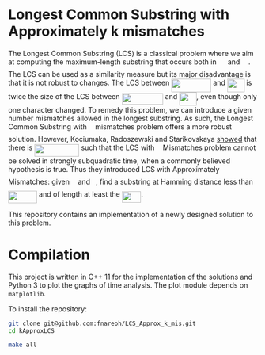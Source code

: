 Longest Common Substring with Approximately k mismatches
===================================

The Longest Common Substring (LCS) is a classical problem where we aim at computing the maximum-length substring that occurs both in <img src="/tex/cbfb1b2a33b28eab8a3e59464768e810.svg?invert_in_darkmode&sanitize=true" align=middle width=14.908688849999992pt height=22.465723500000017pt/> and <img src="/tex/91aac9730317276af725abd8cef04ca9.svg?invert_in_darkmode&sanitize=true" align=middle width=13.19638649999999pt height=22.465723500000017pt/>. The LCS can be used as a similarity measure but its major disadvantage is that it is not robust to changes. The LCS between <img src="/tex/baceed79a810937f25669a38bc249b78.svg?invert_in_darkmode&sanitize=true" align=middle width=80.37676844999999pt height=26.76175259999998pt/> and <img src="/tex/7828e5be3e33324a8294d47fe5420ab7.svg?invert_in_darkmode&sanitize=true" align=middle width=34.78325729999999pt height=26.76175259999998pt/> is twice the size of the LCS between <img src="/tex/5835914f97c618a21aa88d6b6d370f39.svg?invert_in_darkmode&sanitize=true" align=middle width=83.69872994999999pt height=22.831056599999986pt/> and <img src="/tex/7828e5be3e33324a8294d47fe5420ab7.svg?invert_in_darkmode&sanitize=true" align=middle width=34.78325729999999pt height=26.76175259999998pt/>, even though only one character changed.
To remedy this problem, we can introduce a given number mismatches allowed in the longest substring. As such, the Longest Common Substring with <img src="/tex/63bb9849783d01d91403bc9a5fea12a2.svg?invert_in_darkmode&sanitize=true" align=middle width=9.075367949999992pt height=22.831056599999986pt/> mismatches problem offers a more robust solution. However, Kociumaka, Radoszewski and Starikovskaya [showed](https://arxiv.org/abs/1712.08573) that there is <img src="/tex/99d8e3f5a92262980afcd1f99d4422bc.svg?invert_in_darkmode&sanitize=true" align=middle width=90.40330529999999pt height=24.65753399999998pt/> such that the LCS with <img src="/tex/63bb9849783d01d91403bc9a5fea12a2.svg?invert_in_darkmode&sanitize=true" align=middle width=9.075367949999992pt height=22.831056599999986pt/> Mismatches problem cannot be solved in strongly subquadratic time, when a commonly believed hypothesis is true. Thus they introduced LCS with Approximately <img src="/tex/63bb9849783d01d91403bc9a5fea12a2.svg?invert_in_darkmode&sanitize=true" align=middle width=9.075367949999992pt height=22.831056599999986pt/> Mismatches: given <img src="/tex/63bb9849783d01d91403bc9a5fea12a2.svg?invert_in_darkmode&sanitize=true" align=middle width=9.075367949999992pt height=22.831056599999986pt/> and <img src="/tex/9ae7733dac2b7b4470696ed36239b676.svg?invert_in_darkmode&sanitize=true" align=middle width=7.66550399999999pt height=14.15524440000002pt/>, find a substring at Hamming distance less than <img src="/tex/926eddfe56693933f52dab9698fadc70.svg?invert_in_darkmode&sanitize=true" align=middle width=57.83670584999999pt height=24.65753399999998pt/> and of length at least the <img src="/tex/6a5addc9341bb1efb2869382176d9a42.svg?invert_in_darkmode&sanitize=true" align=middle width=38.54463194999999pt height=22.465723500000017pt/>. 


This repository contains an implementation of a newly designed solution to this problem.

Compilation
===================================

This project is written in C++ 11 for the implementation of the solutions and Python 3 to plot the graphs of time analysis. The plot module depends on `matplotlib`.

To install the repository:

```sh
git clone git@github.com:fnareoh/LCS_Approx_k_mis.git
cd kApproxLCS
```
```sh
make all
```